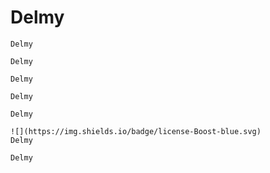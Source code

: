 # Delmy

    Delmy

    Delmy

    Delmy

    Delmy

    Delmy

    ![](https://img.shields.io/badge/license-Boost-blue.svg)
    Delmy

    Delmy

    
